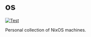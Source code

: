 # os

[![Test](https://github.com/klarkc/os/actions/workflows/test.yml/badge.svg?branch=main)](https://github.com/klarkc/os/actions/workflows/test.yml?query=branch%3Amain)

Personal collection of NixOS machines.

